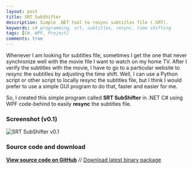 ```yaml
---
layout: post
title: SRT SubShifter
description: Simple .NET tool to resync subtitles file (.SRT).
keywords: c# programming, srt, subtitles, resync, time shifting
tags: [C#, WPF, Project]
comments: true
---
```


Whenever I am looking for subtitles file, sometimes I get the one that never synchronize well with the movie file I want to watch on my home TV. After I verify the subtitles with the movie, I have to go to a particular website to resync the subtitles by adjusting the time shift. Well, I can use a Python script or other script to locally resync the subtitles file, but I think I would prefer to use a simple GUI program to do that, faster and easier for me.

So, I created this simple program called **SRT SubShifter** in .NET C# using WPF code-behind to easily **resync** the subtitles file.

### Screenshot (v0.1)

![SRT SubShifter v0.1](https://i.imgur.com/5whUyC2.png)

### Source code and download

[**View source code on GitHub**](https://github.com/heiswayi/srt-subshifter) // [Download latest binary package](https://github.com/heiswayi/srt-subshifter/releases)
